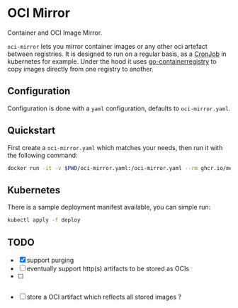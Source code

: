 # OCI Mirror

Container and OCI Image Mirror.

`oci-mirror` lets you mirror container images or any other oci artefact between registries.
It is designed to run on a regular basis, as a [CronJob](https://kubernetes.io/docs/concepts/workloads/controllers/cron-jobs) in kubernetes for example.
Under the hood it uses [go-containerregistry](github.com/google/go-containerregistry) to copy images directly from one registry to another.

## Configuration

Configuration is done with a `yaml` configuration, defaults to `oci-mirror.yaml`.

## Quickstart

First create a `oci-mirror.yaml` which matches your needs, then run it with the following command:

```bash
docker run -it -v $PWD/oci-mirror.yaml:/oci-mirror.yaml --rm ghcr.io/metal-stack/oci-mirror mirror
```

## Kubernetes

There is a sample deployment manifest available, you can simple run:

```bash
kubectl apply -f deploy
```

## TODO

- [x] support purging
- [ ] eventually support http(s) artifacts to be stored as OCIs
- [ ] ~~~support Regex Match for image tags~~~
- [ ] store a OCI artifact which reflects all stored images ?
